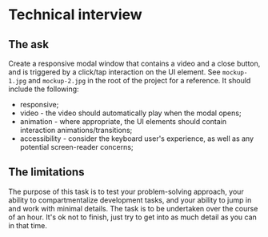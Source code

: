 # Technical interview

## The ask

Create a responsive modal window that contains a video and a close button, and is triggered by a click/tap interaction on the UI element. See `mockup-1.jpg` and `mockup-2.jpg` in the root of the project for a reference. It should include the following:

- responsive;
- video - the video should automatically play when the modal opens;
- animation - where appropriate, the UI elements should contain interaction animations/transitions;
- accessibility - consider the keyboard user's experience, as well as any potential screen-reader concerns;

## The limitations

The purpose of this task is to test your problem-solving approach, your ability to compartmentalize development tasks, and your ability to jump in and work with minimal details. The task is to be undertaken over the course of an hour. It's ok not to finish, just try to get into as much detail as you can in that time.
